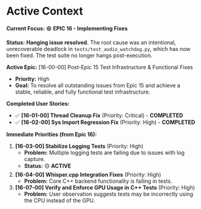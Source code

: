 # Active Context

**Current Focus:** 🟢 **EPIC 16 - Implementing Fixes**

**Status:** **Hanging issue resolved.** The root cause was an intentional, unrecoverable deadlock in `tests/test_audio_watchdog.py`, which has now been fixed. The test suite no longer hangs post-execution.

**Active Epic:** [16-00-00] Post-Epic 15 Test Infrastructure & Functional Fixes
- **Priority:** High
- **Goal:** To resolve all outstanding issues from Epic 15 and achieve a stable, reliable, and fully functional test infrastructure.

**Completed User Stories:**
- ✅ **[16-01-00] Thread Cleanup Fix** (Priority: Critical) - **COMPLETED**
- ✅ **[16-02-00] Sys Import Regression Fix** (Priority: High) - **COMPLETED**

**Immediate Priorities (from Epic 16):**
1.  **[16-03-00] Stabilize Logging Tests** (Priority: High)
    -   **Problem:** Multiple logging tests are failing due to issues with log capture.
    -   **Status:** 🟡 **ACTIVE**
2.  **[16-04-00] Whisper.cpp Integration Fixes** (Priority: High)
    -   **Problem:** Core C++ backend functionality is failing in tests.
3.  **[16-07-00] Verify and Enforce GPU Usage in C++ Tests** (Priority: High)
    -   **Problem:** User observation suggests tests may be incorrectly using the CPU instead of the GPU.
